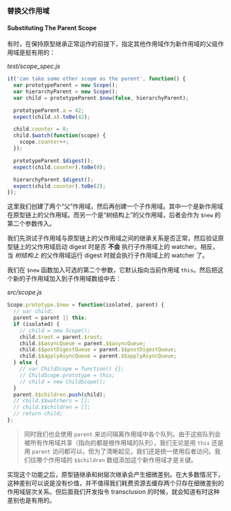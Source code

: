### 替换父作用域

#### Substituting The Parent Scope

有时，在保持原型继承正常运作的前提下，指定其他作用域作为新作用域的父级作用域是挺有用的：

_test/scope\_spec.js_

```js
it('can take some other scope as the parent', function() {
  var prototypeParent = new Scope();
  var hierarchyParent = new Scope();
  var child = prototypeParent.$new(false, hierarchyParent);

  prototypeParent.a = 42;
  expect(child.a).toBe(42);

  child.counter = 0;
  child.$watch(function(scope) {
    scope.counter++;
  });

  prototypeParent.$digest();
  expect(child.counter).toBe(0);

  hierarchyParent.$digest();
  expect(child.counter).toBe(2);
});
```

这里我们创建了两个“父”作用域，然后再创建一个子作用域。其中一个是新作用域在原型链上的父作用域。而另一个是“树结构上”的父作用域，后者会作为 `$new` 的第二个参数传入。

我们先测试子作用域与原型链上的父作用域之间的继承关系是否正常，然后验证原型链上的父作用域启动 digest 时是否 **不会** 执行子作用域上的 watcher。相反，当 _树结构上_ 的父作用域运行 digest 时就会执行子作用域上的 watcher 了。

我们在 `$new` 函数加入可选的第二个参数，它默认指向当前作用域 `this`。然后把这个新的子作用域加入到子作用域数组中去：

_src/scope.js_

```js
Scope.prototype.$new = function(isolated, parent) {
  // var child;
  parent = parent || this;
  if (isolated) {
    // child = new Scope();
    child.$root = parent.$root;
    child.$$asyncQueue = parent.$$asyncQueue;
    child.$$postDigestQueue = parent.$$postDigestQueue;
    child.$$applyAsyncQueue = parent.$$applyAsyncQueue;
  } else {
    // var ChildScope = function() {};
    // ChildScope.prototype = this;
    // child = new ChildScope();
  }
  parent.$$children.push(child);
  // child.$$watchers = [];
  // child.$$children = [];
  // return child;
};
```

> 同时我们也会使用 `parent` 来访问隔离作用域中各个队列。由于这些队列会被所有作用域共享（指向的都是根作用域的队列），我们无论是用 `this` 还是用 `parent` 访问都可以，但为了清晰起见，我们还是统一使用后者访问。我们往哪个作用域的 `$$children` 数组添加这个新作用域才是关键。

实现这个功能之后，原型链继承和树层次继承会产生细微差别。在大多数情况下，这种差别可以说是没有价值，并不值得我们耗费资源去缓存两个只存在细微差别的作用域层次关系。但后面我们开发指令 transclusion 的时候，就会知道有时这种差别也是有用的。

